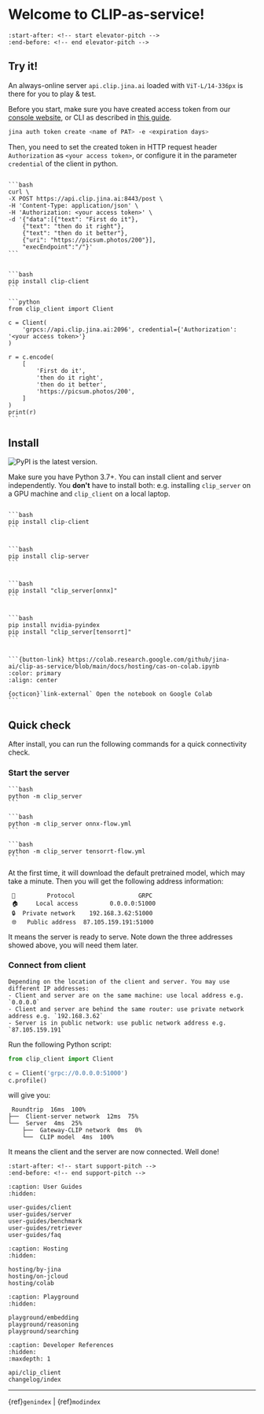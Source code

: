 # Welcome to CLIP-as-service!

```{include} ../README.md
:start-after: <!-- start elevator-pitch -->
:end-before: <!-- end elevator-pitch -->
```

## Try it!

An always-online server `api.clip.jina.ai` loaded with `ViT-L/14-336px` is there for you to play & test.

Before you start, make sure you have created access token from our [console website](https://console.clip.jina.ai/get_started), 
or CLI as described in [this guide](https://github.com/jina-ai/jina-hubble-sdk#create-a-new-pat).

```bash 
jina auth token create <name of PAT> -e <expiration days>
```

Then, you need to set the created token in HTTP request header `Authorization` as `<your access token>`, 
or configure it in the parameter `credential` of the client in python.


````{tab} via HTTPS 🔐

```bash
curl \
-X POST https://api.clip.jina.ai:8443/post \
-H 'Content-Type: application/json' \
-H 'Authorization: <your access token>' \
-d '{"data":[{"text": "First do it"}, 
    {"text": "then do it right"}, 
    {"text": "then do it better"}, 
    {"uri": "https://picsum.photos/200"}], 
    "execEndpoint":"/"}'
```

````

````{tab} via gRPC ⚡⚡

```bash
pip install clip-client
```

```python
from clip_client import Client

c = Client(
    'grpcs://api.clip.jina.ai:2096', credential={'Authorization': '<your access token>'}
)

r = c.encode(
    [
        'First do it',
        'then do it right',
        'then do it better',
        'https://picsum.photos/200',
    ]
)
print(r)
```

````

## Install

![PyPI](https://img.shields.io/pypi/v/clip_client?color=%23ffffff&label=%20) is the latest version.

Make sure you have Python 3.7+. You can install client and server independently. You **don't** have to install both: e.g. installing `clip_server` on a GPU machine and `clip_client` on a local laptop.

````{tab} Client

```bash
pip install clip-client
```

````

````{tab} Server (PyTorch)

```bash
pip install clip-server
```
````

````{tab} Server (ONNX)

```bash
pip install "clip_server[onnx]"
```

````


````{tab} Server (TensorRT)

```bash
pip install nvidia-pyindex 
pip install "clip_server[tensorrt]"
```
````

````{tab} Server on Google Colab

```{button-link} https://colab.research.google.com/github/jina-ai/clip-as-service/blob/main/docs/hosting/cas-on-colab.ipynb
:color: primary
:align: center

{octicon}`link-external` Open the notebook on Google Colab 
```

````



## Quick check

After install, you can run the following commands for a quick connectivity check.

### Start the server

````{tab} Run PyTorch Server 
```bash
python -m clip_server
```
````

````{tab} Run ONNX Server 
```bash
python -m clip_server onnx-flow.yml
```
````

````{tab} Run TensorRT Server 
```bash
python -m clip_server tensorrt-flow.yml
```
````

At the first time, it will download the default pretrained model, which may take a minute. Then you will get the following address information: 

```text
 🔗         Protocol                  GRPC   
 🏠     Local access         0.0.0.0:51000   
 🔒  Private network    192.168.3.62:51000   
 🌐   Public address  87.105.159.191:51000   
```

It means the server is ready to serve. Note down the three addresses showed above, you will need them later.

### Connect from client

```{tip}
Depending on the location of the client and server. You may use different IP addresses:
- Client and server are on the same machine: use local address e.g. `0.0.0.0`
- Client and server are behind the same router: use private network address e.g. `192.168.3.62`
- Server is in public network: use public network address e.g. `87.105.159.191`
```

Run the following Python script:

```python
from clip_client import Client

c = Client('grpc://0.0.0.0:51000')
c.profile()
```

will give you:

```text
 Roundtrip  16ms  100%                                                          
├──  Client-server network  12ms  75%                                           
└──  Server  4ms  25%                                                           
    ├──  Gateway-CLIP network  0ms  0%                                          
    └──  CLIP model  4ms  100%      
```

It means the client and the server are now connected. Well done!


```{include} ../README.md
:start-after: <!-- start support-pitch -->
:end-before: <!-- end support-pitch -->
```


```{toctree}
:caption: User Guides
:hidden:

user-guides/client
user-guides/server
user-guides/benchmark
user-guides/retriever
user-guides/faq
```

```{toctree}
:caption: Hosting
:hidden:

hosting/by-jina
hosting/on-jcloud
hosting/colab
```

```{toctree}
:caption: Playground
:hidden:

playground/embedding
playground/reasoning
playground/searching
```


```{toctree}
:caption: Developer References
:hidden:
:maxdepth: 1

api/clip_client
changelog/index
```


---
{ref}`genindex` | {ref}`modindex`

